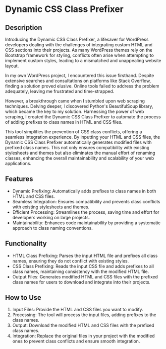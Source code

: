 
# Dynamic CSS Class Prefixer

## Description

Introducing the Dynamic CSS Class Prefixer, a lifesaver for WordPress developers dealing with the challenges of integrating custom HTML and CSS sections into their projects. As many WordPress themes rely on the Bootstrap framework for styling, conflicts often arise when attempting to implement custom styles, leading to a mismatched and unappealing website layout.

In my own WordPress project, I encountered this issue firsthand. Despite extensive searches and consultations on platforms like Stack Overflow, finding a solution proved elusive. Online tools failed to address the problem adequately, leaving me frustrated and time-strapped.

However, a breakthrough came when I stumbled upon web scraping techniques. Delving deeper, I discovered Python's BeautifulSoup library, which became the key to my solution. Harnessing the power of web scraping, I created the Dynamic CSS Class Prefixer to automate the process of adding prefixes to class names in HTML and CSS files.

This tool simplifies the prevention of CSS class conflicts, offering a seamless integration experience. By inputting your HTML and CSS files, the Dynamic CSS Class Prefixer automatically generates modified files with prefixed class names. This not only ensures compatibility with existing stylesheets and themes but also eliminates the manual effort of renaming classes, enhancing the overall maintainability and scalability of your web applications.


## Features

- Dynamic Prefixing: Automatically adds prefixes to class names in both HTML and CSS files.
- Seamless Integration: Ensures compatibility and prevents class conflicts with existing stylesheets and themes.
- Efficient Processing: Streamlines the process, saving time and effort for developers working on large projects.
- Maintainability: Enhances code maintainability by providing a systematic approach to class naming conventions.

## Functionality

- HTML Class Prefixing: Parses the input HTML file and prefixes all class names, ensuring they do not conflict with existing styles.
- CSS Class Prefixing: Reads the input CSS file and adds prefixes to all class names, maintaining consistency with the modified HTML file.
- Output Files: Generates modified HTML and CSS files with the prefixed class names for users to download and integrate into their projects.



<!-- How to Use:

Input Files: Provide the HTML and CSS files you want to modify.
Processing: The tool will process the input files, adding prefixes to the class names.
Output: Download the modified HTML and CSS files with the prefixed class names.
Integration: Replace the original files in your project with the modified ones to prevent class conflicts and ensure smooth integration. -->

## How to Use

1. Input Files: Provide the HTML and CSS files you want to modify.
2. Processing: The tool will process the input files, adding prefixes to the class names.
3. Output: Download the modified HTML and CSS files with the prefixed class names.
4. Integration: Replace the original files in your project with the modified ones to prevent class conflicts and ensure smooth integration.
